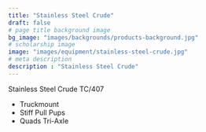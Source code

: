 ```yaml
---
title: "Stainless Steel Crude"
draft: false
# page title background image
bg_image: "images/backgrounds/products-background.jpg"
# scholarship image
image: "images/equipment/stainless-steel-crude.jpg"
# meta description
description : "Stainless Steel Crude"
---
```


Stainless Steel Crude
TC/407

* Truckmount
* Stiff Pull Pups
* Quads Tri-Axle